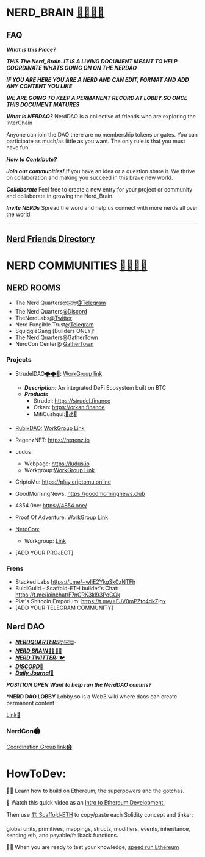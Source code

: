 # NERD_BRAIN [🧠🧠🧠🤓](https://y.at/🧠🧠🧠🤓)



## FAQ

***What is this Place?***


***THIS The Nerd_Brain. IT IS A LIVING DOCUMENT MEANT TO HELP COORDINATE WHATS GOING ON ON THE NERDAO***

***IF YOU ARE HERE YOU ARE A NERD AND CAN EDIT, FORMAT AND ADD ANY CONTENT YOU LIKE***

***WE ARE GOING TO KEEP A PERMANENT RECORD AT LOBBY.SO ONCE THIS DOCUMENT MATURES***

***What is NERDAO?***
NerdDAO is a collective of friends who are exploring the InterChain

Anyone can join the DAO there are no membership tokens or gates. You can participate as much/as little as you want. The only rule is that you must have fun.


***How to Contribute?***

***Join our communities!*** If you have an idea or a question share it. We thrive on collaboration and making you succeed in this brave new world.

***Collaborate*** Feel free to create a new entry for your project or community and collaborate in growing the Nerd_Brain.

***Invite NERDs*** Spread the word and help us connect with more nerds all over the world.



---



## [Nerd Friends Directory](https://hackmd.io/cKROW20ATGGW5G2rDBPS7g)

# NERD COMMUNITIES [🧠🧠🧠🤓](https://y.at/🧠🧠🧠🤓)

## NERD ROOMS
- The Nerd Quarters🤓✉️🤓[@Telegram](https://y.at/🤓✉️🤓)
- The Nerd Quarters[@Discord](https://discord.gg/hzTwEKHJ)
- TheNerdLabs[@Twitter](https://twitter.com/theNerdLabs)
- Nerd Fungible Trust[@Telegram](https://t.me/+YE-Zg2_l5k01MGEx)
- SquiggleGang [Builders ONLY]: 
- The Nerd Quarters@[GatherTown ](https://app.gather.town/app/dVAYOjR3rgb18sm7/NerdCon)
- NerdCon Center@ [GatherTown ](https://app.gather.town/app/dVAYOjR3rgb18sm7/NerdCon)
    
### Projects
- StrudelDAO[🌪🌪👀](https://y.at/🌪🌪👀): [WorkGroup link](https://hackmd.io/8nPPceRkS9aCR-lmEbXgDQ?both)
    - ***Description:*** An integrated DeFi Ecosystem built on BTC
    - ***Products***
        - Strudel: https://strudel.finance
        - Orkan: https://orkan.finance
        - MitiCushqui:[🏦💰💵](https://y.at/🏦💰💵)
- [RubixDAO:](https://rubixdao.com/#) [WorkGroup Link](https://hackmd.io/uO7PGOGcQma-98D6NF84Aw?both)
- RegenzNFT: https://regenz.io 
- Ludus
    - Webpage: https://ludus.io 
    - Workgroup:[WorkGroup Link](https://hackmd.io/jWZZIKT-ShijP7chhHMr0Q?both)
- CriptoMu: https://play.criptomu.online
- GoodMorningNews: https://goodmorningnews.club
- 4854.0ne: https://4854.one/
- Proof Of Adventure: [WorkGroup Link](https://hackmd.io/tpeHpmbNS6GNGX100WL_qA?both)
- [NerdCon:](https://app.gather.town/app/dVAYOjR3rgb18sm7/NerdCon) 
    - Workgroup: [Link](https://hackmd.io/vG0np9j4RXChBsJyp3tODg)

- [ADD YOUR PROJECT] 
    

### Frens
- Stacked Labs https://t.me/+wIiE2YkgSk0zNTFh
- BuidlGuild - Scaffold-ETH builder's Chat: https://t.me/joinchat/F7nCRK3kI93PoCOk
- Plat's Shitcoin Emporium: https://t.me/+EJV0mPZtc4dkZjgx
- [ADD YOUR TELEGRAM COMMUNITY]

    
## Nerd DAO 
- [***NERDQUARTERS***🤓✉️🤓](https://y.at/🤓✉️🤓)-
- [***NERD BRAIN***🧠🧠🧠🤓]( https://y.at/🧠🧠🧠🤓)
- [***NERD TWITTER:*** :bird:    ](https://twitter.com/theNerdLabs)
- [***DISCORD***:handshake: ](https://discord.gg/hzTwEKHJ)
- [***Daily Journal***:book: ](https://hackmd.io/@Nerd-Brain/Mar_11)     

***POSITION OPEN***
***Want to help run the NerdDAO comms?***
    

***NERD DAO LOBBY** 
Lobby.so is a Web3 wiki where daos can create permanent content

[Link:scroll:](https://beta.lobby.so/nerd)

### NerdCon:stadium: 
 [Coordination Group link:stadium: 
](https://hackmd.io/vG0np9j4RXChBsJyp3tODg)



# HowToDev: 

👩‍🏫 Learn how to build on Ethereum; the superpowers and the gotchas.

🎥 Watch this quick video as an [Intro to Ethereum Development.](https://www.youtube.com/watch?v=MlJPjJQZtC8)

Then use [🏗 Scaffold-ETH](https://github.com/scaffold-eth/scaffold-eth#-scaffold-eth) to copy/paste each Solidity concept and tinker:

global units, primitives, mappings, structs, modifiers, events,
inheritance, sending eth, and payable/fallback functions.

🧑‍🚀 When you are ready to test your knowledge, [speed run Ethereum](https://speedrunethereum.com/)




